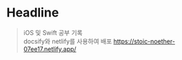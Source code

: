# Headline

> iOS 및 Swift 공부 기록      
docsify와 netlify를 사용하여 배포
https://stoic-noether-07ee17.netlify.app/
